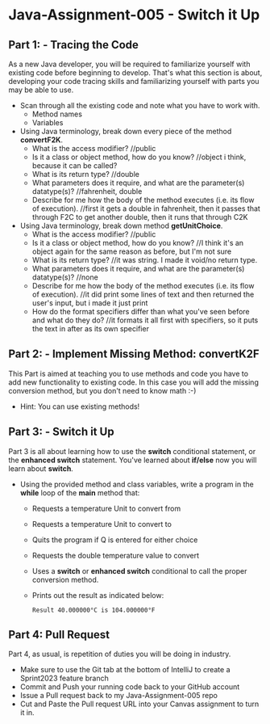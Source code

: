 # Java-Assignment-005 - Switch it Up

## Part 1: - Tracing the Code
As a new Java developer, you will be required to familiarize yourself with existing code before beginning to develop. That's what this section is about, developing your code tracing skills and familiarizing yourself with parts you may be able to use.
* Scan through all the existing code and note what you have to work with.
    * Method names
    * Variables
* Using Java terminology, break down every piece of the method **convertF2K**.
    * What is the access modifier? //public
    * Is it a class or object method, how do you know? //object i think, because it can be called?
    * What is its return type? //double
    * What parameters does it require, and what are the parameter(s) datatype(s)? //fahrenheit, double
    * Describe for me how the body of the method executes (i.e. its flow of execution). //first it gets a double in fahrenheit, then it passes that through F2C to get another double, then it runs that through C2K
* Using Java terminology, break down method **getUnitChoice**.
    * What is the access modifier? //public
    * Is it a class or object method, how do you know? //I think it's an object again for the same reason as before, but I'm not sure
    * What is its return type? //it was string. I made it void/no return type.
    * What parameters does it require, and what are the parameter(s) datatype(s)? //none
    * Describe for me how the body of the method executes (i.e. its flow of execution). //it did print some lines of text and then returned the user's input, but i made it just print
    * How do the format specifiers differ than what you've seen before and what do they do? //it formats it all first with specifiers, so it puts the text in after as its own specifier

## Part 2: - Implement Missing Method: convertK2F
This Part is aimed at teaching you to use methods and code you have to add new functionality to existing code. In this case you will add the missing conversion method, but you don't need to know math :-)
* Hint: You can use existing methods!

## Part 3: - Switch it Up
Part 3 is all about learning how to use the **switch** conditional statement, or the **enhanced switch** statement. You've learned about **if/else** now you will learn about **switch**.
* Using the provided method and class variables, write a program in the **while** loop of the **main** method that:
    * Requests a temperature Unit to convert from
    * Requests a temperature Unit to convert to
    * Quits the program if Q is entered for either choice
    * Requests the double temperature value to convert
    * Uses a **switch** or **enhanced switch** conditional to call the proper conversion method.
    * Prints out the result as indicated below:

          Result 40.000000°C is 104.000000°F

## Part 4: Pull Request
Part 4, as usual, is repetition of duties you will be doing in industry.
* Make sure to use the Git tab at the bottom of IntelliJ to create a Sprint2023 feature branch
* Commit and Push your running code back to your GitHub account
* Issue a Pull request back to my Java-Assignment-005 repo
* Cut and Paste the Pull request URL into your Canvas assignment to turn it in.
